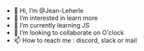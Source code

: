 - 👋 Hi, I’m @Jean-Leherle
- 👀 I’m interested in learn more
- 🌱 I’m currently learning JS
- 💞️ I’m looking to collaborate on O'clock
- 📫 How to reach me : discord, slack or mail

<!---
Jean-Leherle/Jean-Leherle is a ✨ special ✨ repository because its `README.md` (this file) appears on your GitHub profile.
You can click the Preview link to take a look at your changes.
--->
